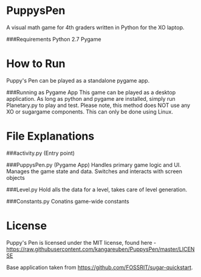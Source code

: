 PuppysPen
=========

A visual math game for 4th graders written in Python for the XO laptop.

###Requirements
	Python 2.7
	Pygame

How to Run
=========
Puppy's Pen can be played as a standalone pygame app.

###Running as Pygame App
This game can be played as a desktop application. As long as python and pygame are installed, simply run Planetary.py to play and test. Please note, this method does NOT use any XO or sugargame components. This can only be done using Linux.

File Explanations
=================

###activity.py (Entry point)


###PuppysPen.py (Pygame App)
Handles primary game logic and UI. Manages the game state and data. Switches and interacts with screen objects


###Level.py
Hold alls the data for a level, takes care of level generation. 


###Constants.py
Conatins game-wide constants



License
=======
Puppy's Pen is licensed under the MIT license, found here -  https://raw.githubusercontent.com/kangareuben/PuppysPen/master/LICENSE 

Base application taken from https://github.com/FOSSRIT/sugar-quickstart.
